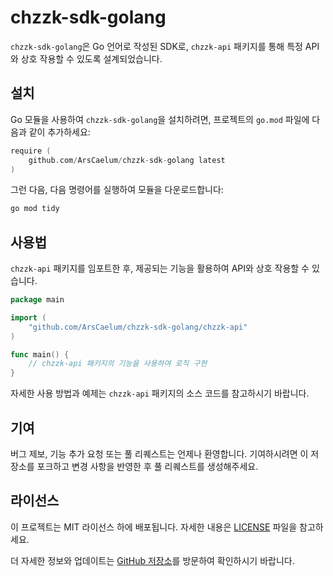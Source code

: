# chzzk-sdk-golang

`chzzk-sdk-golang`은 Go 언어로 작성된 SDK로, `chzzk-api` 패키지를 통해 특정 API와 상호 작용할 수 있도록 설계되었습니다.

## 설치

Go 모듈을 사용하여 `chzzk-sdk-golang`을 설치하려면, 프로젝트의 `go.mod` 파일에 다음과 같이 추가하세요:

```go
require (
    github.com/ArsCaelum/chzzk-sdk-golang latest
)
```

그런 다음, 다음 명령어를 실행하여 모듈을 다운로드합니다:

```bash
go mod tidy
```

## 사용법

`chzzk-api` 패키지를 임포트한 후, 제공되는 기능을 활용하여 API와 상호 작용할 수 있습니다.

```go
package main

import (
    "github.com/ArsCaelum/chzzk-sdk-golang/chzzk-api"
)

func main() {
    // chzzk-api 패키지의 기능을 사용하여 로직 구현
}
```

자세한 사용 방법과 예제는 `chzzk-api` 패키지의 소스 코드를 참고하시기 바랍니다.

## 기여

버그 제보, 기능 추가 요청 또는 풀 리퀘스트는 언제나 환영합니다.
기여하시려면 이 저장소를 포크하고 변경 사항을 반영한 후 풀 리퀘스트를 생성해주세요.

## 라이선스

이 프로젝트는 MIT 라이선스 하에 배포됩니다. 자세한 내용은 [LICENSE](https://github.com/ArsCaelum/chzzk-sdk-golang/blob/main/LICENSE) 파일을 참고하세요.

더 자세한 정보와 업데이트는 [GitHub 저장소](https://github.com/ArsCaelum/chzzk-sdk-golang)를 방문하여 확인하시기 바랍니다.

